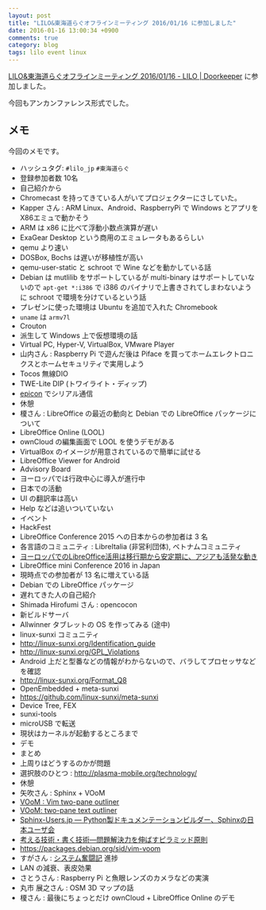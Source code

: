 ```yaml
---
layout: post
title: "LILO&東海道らぐオフラインミーティング 2016/01/16 に参加しました"
date: 2016-01-16 13:00:34 +0900
comments: true
category: blog
tags: lilo event linux
---
```

[LILO&amp;東海道らぐオフラインミーティング 2016/01/16 - LILO | Doorkeeper](https://lilo.doorkeeper.jp/events/36903 "LILO&amp;東海道らぐオフラインミーティング 2016/01/16 - LILO | Doorkeeper")
に参加しました。

今回もアンカンファレンス形式でした。

<!--more-->

## メモ

今回のメモです。

- ハッシュタグ: `#lilo_jp` `#東海道らぐ`
- 登録参加者数 10名
- 自己紹介から
- Chromecast を持ってきている人がいてプロジェクターにさしていた。
- Kapper さん : ARM Linux、Android、RaspberryPi で Windows とアプリをX86エミュで動かそう
- ARM は x86 に比べて浮動小数点演算が遅い
- ExaGear Desktop という商用のエミュレータもあるらしい
- qemu より速い
- DOSBox, Bochs は遅いが移植性が高い
- qemu-user-static と schroot で Wine などを動かしている話
- Debian は mutlilib をサポートしているが multi-binary はサポートしていないので `apt-get *:i386` で i386 のバイナリで上書きされてしまわないように schroot で環境を分けているという話
- プレゼンに使った環境は Ubuntu を追加で入れた Chromebook
- `uname` は `armv7l`
- Crouton
- 派生して Windows 上で仮想環境の話
- Virtual PC, Hyper-V, VirtualBox, VMware Player
- 山内さん : Raspberry Pi で遊んだ後は Piface を買ってホームエレクトロニクスとホームセキュリティで実用しよう
- Tocos 無線DIO
- TWE-Lite DIP (トワイライト・ディップ)
- [epicon](https://osdn.jp/projects/pepolinux/wiki/epicon) でシリアル通信
- 休憩
- 榎さん : LibreOffice の最近の動向と Debian での LibreOffice パッケージについて
- LibreOffice Online (LOOL)
- ownCloud の編集画面で LOOL を使うデモがある
- VirtualBox のイメージが用意されているので簡単に試せる
- LibreOffice Viewer for Android
- Advisory Board
- ヨーロッパでは行政中心に導入が進行中
- 日本での活動
- UI の翻訳率は高い
- Help などは追いついていない
- イベント
- HackFest
- LibreOffice Conference 2015 への日本からの参加者は 3 名
- 各言語のコミュニティ : LibreItalia (非営利団体), ベトナムコミュニティ
- [ヨーロッパでのLibreOffice活用は移行期から安定期に、アジアも活発な動き](http://itpro.nikkeibp.co.jp/atcl/column/15/102800252/102800003/ "ヨーロッパでのLibreOffice活用は移行期から安定期に、アジアも活発な動き")
- LibreOffice mini Conference 2016 in Japan
- 現時点での参加者が 13 名に増えている話
- Debian での LibreOffice パッケージ
- 遅れてきた人の自己紹介
- Shimada Hirofumi さん : opencocon
- 新ビルドサーバ
- Allwinner タブレットの OS を作ってみる (途中)
- linux-sunxi コミュニティ
- <http://linux-sunxi.org/Identification_guide>
- <http://linux-sunxi.org/GPL_Violations>
- Android 上だと型番などの情報がわからないので、バラしてプロセッサなどを確認
- <http://linux-sunxi.org/Format_Q8>
- OpenEmbedded + meta-sunxi
- <https://github.com/linux-sunxi/meta-sunxi>
- Device Tree, FEX
- sunxi-tools
- microUSB で転送
- 現状はカーネルが起動するところまで
- デモ
- まとめ
- 上周りはどうするのかが問題
- 選択肢のひとつ : <http://plasma-mobile.org/technology/>
- 休憩
- 矢吹さん : Sphinx + VOoM
- [VOoM : Vim two-pane outliner](http://www.vim.org/scripts/script.php?script_id=2657 "VOoM : Vim two-pane outliner")
- [VOoM: two-pane text outliner](http://vim-voom.github.io/ "VOoM: two-pane text outliner")
- [Sphinx-Users.jp — Python製ドキュメンテーションビルダー、Sphinxの日本ユーザ会](http://sphinx-users.jp/ "Sphinx-Users.jp — Python製ドキュメンテーションビルダー、Sphinxの日本ユーザ会")
- [考える技術・書く技術―問題解決力を伸ばすピラミッド原則](http://amzn.to/2oNnjj6)
- <https://packages.debian.org/sid/vim-voom>
- すがさん : [システム奮闘記](http://www.geocities.jp/sugachan1973/doc/funtouki.html "システム奮闘記") 進捗
- LAN の減衰、表皮効果
- さとうさん : Raspberry Pi と魚眼レンズのカメラなどの実演
- 丸市 展之さん : OSM 3D マップの話
- 榎さん : 最後にちょっとだけ ownCloud + LibreOffice Online のデモ
